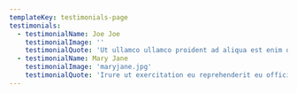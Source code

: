 ```yaml
---
templateKey: testimonials-page
testimonials:
  - testimonialName: Joe Joe
    testimonialImage: ''
    testimonialQuote: 'Ut ullamco ullamco proident ad aliqua est enim officia. Ullamco anim cillum officia anim ex velit dolore duis. Irure ut exercitation eu reprehenderit eu officia. Minim enim enim ex incididunt tempor do enim esse dolore. Proident proident voluptate consectetur esse veniam ad voluptate sit ut cupidatat. Laborum anim officia et aliqua commodo aute minim qui quis nulla proident ullamco ut amet.'
  - testimonialName: Mary Jane
    testimonialImage: 'maryjane.jpg'
    testimonialQuote: 'Irure ut exercitation eu reprehenderit eu officia. Minim enim enim ex incididunt tempor do enim esse dolore. Proident proident voluptate consectetur esse veniam ad voluptate sit ut cupidatat.'
---
```

